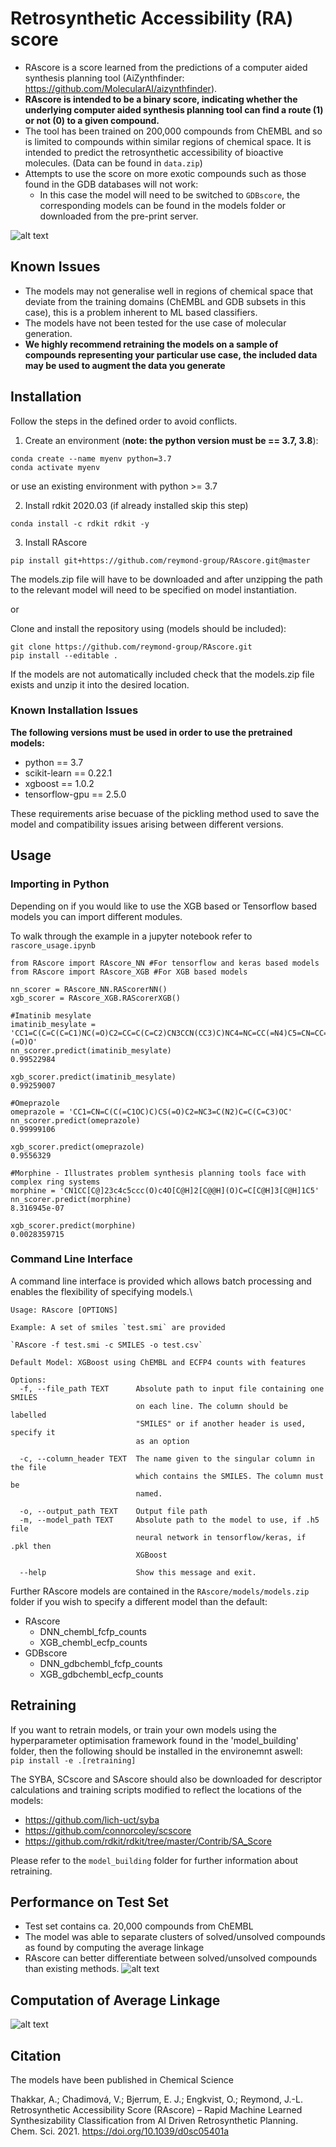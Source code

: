 # Retrosynthetic Accessibility (RA) score
 * RAscore is a score learned from the predictions of a computer aided synthesis planning tool (AiZynthfinder: https://github.com/MolecularAI/aizynthfinder). 
 * **RAscore is intended to be a binary score, indicating whether the underlying computer aided synthesis planning tool can find a route (1) or not (0) to a given compound.** 
 * The tool has been trained on 200,000 compounds from ChEMBL and so is limited to compounds within similar regions of chemical space. It is intended to predict the retrosynthetic accessibility of bioactive molecules. (Data can be found in `data.zip`)
 * Attempts to use the score on more exotic compounds such as those found in the GDB databases will not work: 
    * In this case the model will need to be switched to `GDBscore`, the corresponding models can be found in the models folder or downloaded from the pre-print server.

![alt text](RAscore/images/TOC.png)

## Known Issues
* The models may not generalise well in regions of chemical space that deviate from the training domains (ChEMBL and GDB subsets in this case), this is a problem inherent to ML based classifiers.
* The models have not been tested for the use case of molecular generation.
* **We highly recommend retraining the models on a sample of compounds representing your particular use case, the included data may be used to augment the data you generate**

## Installation 

Follow the steps in the defined order to avoid conflicts.

1. Create an environment (**note: the python version must be == 3.7, 3.8**):
```
conda create --name myenv python=3.7
conda activate myenv
```

or use an existing environment with python >= 3.7

2. Install rdkit 2020.03 (if already installed skip this step)
```
conda install -c rdkit rdkit -y
```

3. Install RAscore 
```
pip install git+https://github.com/reymond-group/RAscore.git@master
```
The models.zip file will have to be downloaded and after unzipping the path to the relevant model will need to be specified on model instantiation.

or 

Clone and install the repository using (models should be included):
```
git clone https://github.com/reymond-group/RAscore.git
pip install --editable .
```
If the models are not automatically included check that the models.zip file exists and unzip it into the desired location.

### Known Installation Issues 
**The following versions must be used in order to use the pretrained models:**
* python == 3.7
* scikit-learn == 0.22.1
* xgboost == 1.0.2
* tensorflow-gpu == 2.5.0

These requirements arise becuase of the pickling method used to save the model and compatibility issues arising between different versions.

## Usage
### Importing in Python
Depending on if you would like to use the XGB based or Tensorflow based models you can import different modules. 

To walk through the example in a jupyter notebook refer to `rascore_usage.ipynb`

```
from RAscore import RAscore_NN #For tensorflow and keras based models
from RAscore import RAscore_XGB #For XGB based models

nn_scorer = RAscore_NN.RAScorerNN() 
xgb_scorer = RAscore_XGB.RAScorerXGB()

#Imatinib mesylate
imatinib_mesylate = 'CC1=C(C=C(C=C1)NC(=O)C2=CC=C(C=C2)CN3CCN(CC3)C)NC4=NC=CC(=N4)C5=CN=CC=C5.CS(=O)(=O)O'
nn_scorer.predict(imatinib_mesylate)
0.99522984

xgb_scorer.predict(imatinib_mesylate)
0.99259007

#Omeprazole
omeprazole = 'CC1=CN=C(C(=C1OC)C)CS(=O)C2=NC3=C(N2)C=C(C=C3)OC'
nn_scorer.predict(omeprazole)
0.99999106

xgb_scorer.predict(omeprazole)
0.9556329

#Morphine - Illustrates problem synthesis planning tools face with complex ring systems
morphine = 'CN1CC[C@]23c4c5ccc(O)c4O[C@H]2[C@@H](O)C=C[C@H]3[C@H]1C5'
nn_scorer.predict(morphine)
8.316945e-07

xgb_scorer.predict(morphine)
0.0028359715
```

### Command Line Interface
A command line interface is provided which allows batch processing and enables the flexibility of specifying models.\
```
Usage: RAscore [OPTIONS]

Example: A set of smiles `test.smi` are provided

`RAscore -f test.smi -c SMILES -o test.csv`

Default Model: XGBoost using ChEMBL and ECFP4 counts with features

Options:
  -f, --file_path TEXT      Absolute path to input file containing one SMILES
                            on each line. The column should be labelled
                            "SMILES" or if another header is used, specify it
                            as an option

  -c, --column_header TEXT  The name given to the singular column in the file
                            which contains the SMILES. The column must be
                            named.

  -o, --output_path TEXT    Output file path
  -m, --model_path TEXT     Absolute path to the model to use, if .h5 file
                            neural network in tensorflow/keras, if .pkl then
                            XGBoost

  --help                    Show this message and exit.
```
Further RAscore models are contained in the `RAscore/models/models.zip` folder if you wish to specify a different model than the default:
* RAscore
    * DNN_chembl_fcfp_counts
    * XGB_chembl_ecfp_counts
* GDBscore
    * DNN_gdbchembl_fcfp_counts
    * XGB_gdbchembl_ecfp_counts

## Retraining  
If you want to retrain models, or train your own models using the hyperparameter optimisation framework found in the 'model_building' folder, then the following should be installed in the environemnt aswell:\
`pip install -e .[retraining]`

The SYBA, SCscore and SAscore should also be downloaded for descriptor calculations and training scripts modified to reflect the locations of the models:
* https://github.com/lich-uct/syba
* https://github.com/connorcoley/scscore
* https://github.com/rdkit/rdkit/tree/master/Contrib/SA_Score

Please refer to the `model_building` folder for further information about retraining.

## Performance on Test Set
* Test set contains ca. 20,000 compounds from ChEMBL
* The model was able to separate clusters of solved/unsolved compounds as found by computing the average linkage
* RAscore can better differentiate between solved/unsolved compounds than existing methods.
![alt text](RAscore/images/RA_Score_histogram.png)

## Computation of Average Linkage 
![alt text](RAscore/images/average_linkage.png)

## Citation
The models have been published in Chemical Science

Thakkar, A.; Chadimová, V.; Bjerrum, E. J.; Engkvist, O.; Reymond, J.-L. Retrosynthetic Accessibility Score (RAscore) – Rapid Machine Learned Synthesizability Classification from AI Driven Retrosynthetic Planning. Chem. Sci. 2021. https://doi.org/10.1039/d0sc05401a

